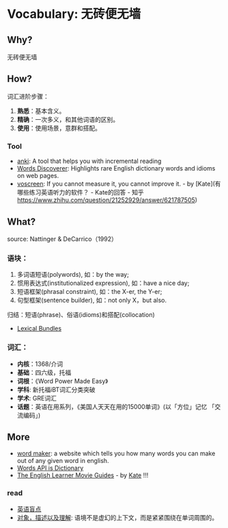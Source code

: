 # Vocabulary: 无砖便无墙

## Why?

无砖便无墙


## How?

词汇进阶步骤：

1. **熟悉**：基本含义。
2. **精确**：一次多义，和其他词语的区别。
3. **使用**：使用场景，意群和搭配。

### Tool

- [anki](https://zhuanlan.zhihu.com/p/25866272): A tool that helps you with incremental reading
- [Words Discoverer](https://chrome.google.com/webstore/detail/words-discoverer-expand-y/noncaeikjgpbdeoocblijjgegnobogib): Highlights rare English dictionary words and idioms on web pages. 
- [voscreen](https://www.voscreen.com/): If you cannot measure it, you cannot improve it. - by [Kate](有哪些练习英语听力的软件？ - Kate的回答 - 知乎
https://www.zhihu.com/question/21252929/answer/621787505)

## What?

source: Nattinger & DeCarrico（1992）


### 语块：

1. 多词语短语(polywords), 如：by the way;
2. 惯用表达式(institutionalized expression), 如：have a nice day;
3. 短语框架(phrasal constraint), 如：the X-er, the Y-er;
4. 句型框架(sentence builder), 如：not only X，but also.

归结：短语(phrase)、俗语(idioms)和搭配(collocation)

- [Lexical Bundles](https://academic.oup.com/applij/article-abstract/25/3/371/179465?redirectedFrom=fulltext)

### 词汇：

* **内核**：1368/介词
* **基础**：四六级，托福
* **词根**：《Word Power Made Easy》
* **学科**: 新托福iBT词汇分类突破
* **学术**: GRE词汇
* **话题**：英语在用系列，《美国人天天在用的15000单词》(以「方位」记忆 「交流编码」)

## More 

- [word maker](https://wordmaker.info/how-many/boot.html): a website which tells you how many words you can make out of any given word in english.
- [Words API is Dictionary](https://www.wordsapi.com/#)
- [The English Learner Movie Guides](http://eslnotes.com/synopses.html) - by [Kate](https://www.zhihu.com/question/27925812/answer/665620568) !!!



### read 

- [英语盲点](https://mp.weixin.qq.com/s?__biz=MzA3NDgzMzI5Mg==&amp;mid=403164331&amp;idx=1&amp;sn=946f9b8e6f402fe87ec1919fa85d06fe&amp;scene=1&amp;srcid=0226SzZi5wANPC4ymSUEajWP%23rd)
- [对象，描述以及理解](https://mp.weixin.qq.com/s?__biz=MzA3NDgzMzI5Mg==&amp;mid=400849710&amp;idx=1&amp;sn=b3077281e3310745656303782a11c5f9&amp;scene=1&amp;srcid=1121fqTE8IYK3Uf07UD0UPDU%23rd): 语境不是虚幻的上下文，而是紧紧围绕在单词周围的。
